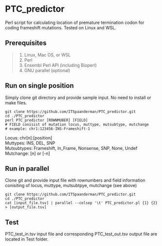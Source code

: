 # PTC_predictor

Perl script for calculating location of premature termination codon for coding frameshift mutations. Tested on Linux and WSL.

## Prerequisites
> 1. Linux, Mac OS, or WSL
> 2. Perl
> 3. Ensembl Perl API (including Bioperl)
> 4. GNU parallel (optional)

## Run on single position
Simply clone git directory and provide sample input. No need to install or make files.
````shell
git clone https://github.com/ITSpaanderman/PTC_predictor.git
cd ./PTC_predictor
perl PTC_predictor [ROWNMUBER] [FIELD]
# FIELD conisist of mutation locus, muttype, mutsubtype, mutchange
# example: chr1:123456-INS-Frameshift-1
````
Locus: chr[n]:[position] <br>
Muttypes: INS, DEL, SNP <br>
Mutsubtypes: Frameshift, In_Frame, Nonsense, SNP, None, Undef <br>
Mutchange: [n] or [-n] <br>

## Run in parallel
Clone git and provide input file with rownumbers and field information conisiting of locus, muttype, mutsubtpye, mutchange (see above)
````shell
git clone https://github.com/ITSpaanderman/PTC_predictor.git
cd ./PTC_predictor
cat [input_file.tsv] | parallel --colsep '\t' PTC_predictor.pl {1} {2} > [output_file.tsv]
````

## Test
PTC_test_in.tsv input file and corresponding PTC_test_out.tsv output file are located in Test folder.